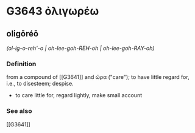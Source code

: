 # G3643 ὀλιγωρέω

## oligōréō

_(ol-ig-o-reh'-o | oh-lee-goh-REH-oh | oh-lee-goh-RAY-oh)_

### Definition

from a compound of [[G3641]] and ὤρα ("care"); to have little regard for, i.e., to disesteem; despise.

- to care little for, regard lightly, make small account

### See also

[[G3641]]

